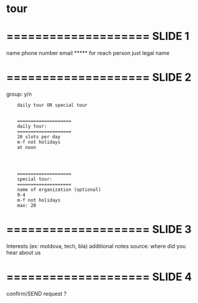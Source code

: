 # tour

====================
SLIDE 1
====================
name
phone number
email
***** for reach person just legal name


====================
SLIDE 2
====================
group: y/n

        daily tour OR special tour


        ====================
        daily tour:
        ====================
        20 slots per day
        m-f not holidays
        at noon




        ====================
        special tour:
        ====================
        name of organization (optional)
        9-4
        m-f not holidays
        max: 20



====================
SLIDE 3
====================
Interests (ex: moldova, tech, bla)
additional notes
source: where did you hear about us


====================
SLIDE 4
====================
confirm/SEND request ?
